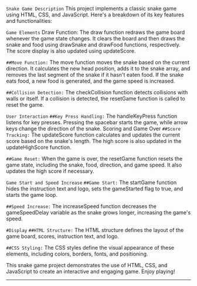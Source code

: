 `Snake Game Description`
This project implements a classic snake game using HTML, CSS, and JavaScript. Here's a breakdown of its key features and functionalities:

`Game Elements`
Draw Function: The draw function redraws the game board whenever the game state changes. It clears the board and then draws the snake and food using drawSnake and drawFood functions, respectively. The score display is also updated using updateScore.

`##Move Function:` The move function moves the snake based on the current direction. It calculates the new head position, adds it to the snake array, and removes the last segment of the snake if it hasn't eaten food. If the snake eats food, a new food is generated, and the game speed is increased.

`##Collision Detection:` The checkCollision function detects collisions with walls or itself. If a collision is detected, the resetGame function is called to reset the game.

`User Interaction`
`##Key Press Handling:` The handleKeyPress function listens for key presses. Pressing the spacebar starts the game, while arrow keys change the direction of the snake.
Scoring and Game Over
`##Score Tracking:` The updateScore function calculates and updates the current score based on the snake's length. The high score is also updated in the updateHighScore function.

`##Game Reset:` When the game is over, the resetGame function resets the game state, including the snake, food, direction, and game speed. It also updates the high score if necessary.

`Game Start and Speed Increase`
`##Game Start:` The startGame function hides the instruction text and logo, sets the gameStarted flag to true, and starts the game loop.

`##Speed Increase:` The increaseSpeed function decreases the gameSpeedDelay variable as the snake grows longer, increasing the game's speed.

`#Display`
`##HTML Structure:` The HTML structure defines the layout of the game board, scores, instruction text, and logo.

`##CSS Styling:` The CSS styles define the visual appearance of these elements, including colors, borders, fonts, and positioning.

This snake game project demonstrates the use of HTML, CSS, and JavaScript to create an interactive and engaging game. Enjoy playing!

---
